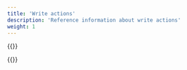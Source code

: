 ```yaml
---
title: 'Write actions'
description: 'Reference information about write actions'
weight: 1
---
```


{{<notyetwritten>}}

{{<children />}}

